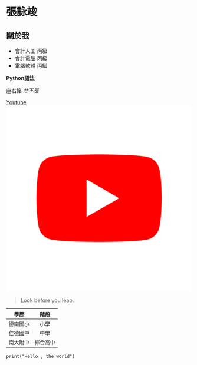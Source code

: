 # 張詠竣
## 關於我

- 會計人工 丙級
- 會計電腦 丙級
- 電腦軟體 丙級

**Python語法**
  
座右銘
*ㄝ不是*

[Youtube](https://www.youtube.com/)
![youtube](YouTube.png)

>Look before you leap.

 | 學歷 | 階段 |
 |----|:----:|
 | 德南國小 | 小學 |
 | 仁德國中 | 中學 | 
 | 南大附中 | 綜合高中 |

``` print("Hello , the world") ```
